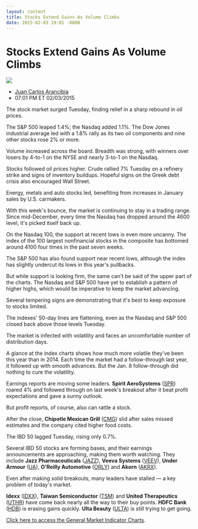 ```yaml
---
layout: content
title: Stocks Extend Gains As Volume Climbs
date: 2015-02-03 19:01 -0800
---
```



Stocks Extend Gains As Volume Climbs
=====================================


![](https://www.investors.com/wp-content/uploads/ibd-migrated-images/MPv_150204_635585743832080175.png)

* [Juan Carlos Arancibia](https://www.investors.com/author/juan-carlos-arancibia/ "Posts by Juan Carlos Arancibia")
* 07:01 PM ET 02/03/2015





The stock market surged Tuesday, finding relief in a sharp rebound in oil prices.


The S&P 500 leaped 1.4%; the Nasdaq added 1.1%. The Dow Jones industrial average led with a 1.8% rally as its two oil components and nine other stocks rose 2% or more.


Volume increased across the board. Breadth was strong, with winners over losers by 4-to-1 on the NYSE and nearly 3-to-1 on the Nasdaq.


Stocks followed oil prices higher. Crude rallied 7% Tuesday on a refinery strike and signs of inventory buildups. Hopeful signs on the Greek debt crisis also encouraged Wall Street.


Energy, metals and auto stocks led, benefiting from increases in January sales by U.S. carmakers.


With this week's bounce, the market is continuing to stay in a trading range. Since mid-December, every time the Nasdaq has dropped around the 4600 level, it's picked itself back up.


On the Nasdaq 100, the support at recent lows is even more uncanny. The index of the 100 largest nonfinancial stocks in the composite has bottomed around 4100 four times in the past seven weeks.


The S&P 500 has also found support near recent lows, although the index has slightly undercut its lows in this year's pullbacks.


But while support is looking firm, the same can't be said of the upper part of the charts. The Nasdaq and S&P 500 have yet to establish a pattern of higher highs, which would be imperative to keep the market advancing.


Several tempering signs are demonstrating that it's best to keep exposure to stocks limited.


The indexes' 50-day lines are flattening, even as the Nasdaq and S&P 500 closed back above those levels Tuesday.


The market is infected with volatility and faces an uncomfortable number of distribution days.


A glance at the index charts shows how much more volatile they've been this year than in 2014. Each time the market had a follow-through last year, it followed up with smooth advances. But the Jan. 8 follow-through did nothing to cure the volatility.


Earnings reports are moving some leaders. **Spirit AeroSystems** ([SPR](https://research.investors.com/quote.aspx?symbol=SPR)) roared 4% and followed through on last week's breakout after it beat profit expectations and gave a sunny outlook.


But profit reports, of course, also can rattle a stock.


After the close, **Chipotle Mexican Grill** ([CMG](https://research.investors.com/quote.aspx?symbol=CMG)) slid after sales missed estimates and the company cited higher food costs.


The IBD 50 lagged Tuesday, rising only 0.7%.


Several IBD 50 stocks are forming bases, and their earnings announcements are approaching, making them worth watching. They include **Jazz Pharmaceuticals** ([JAZZ](https://research.investors.com/quote.aspx?symbol=JAZZ)), **Veeva Systems** ([VEEV](https://research.investors.com/quote.aspx?symbol=VEEV)), **Under Armour** ([UA](https://research.investors.com/quote.aspx?symbol=UA)), **O'Reilly Automotive** ([ORLY](https://research.investors.com/quote.aspx?symbol=ORLY)) and **Akorn** ([AKRX](https://research.investors.com/quote.aspx?symbol=AKRX)).


Even after making solid breakouts, many leaders have stalled — a key problem of today's market. 


**Idexx** ([IDXX](https://research.investors.com/quote.aspx?symbol=IDXX)), **Taiwan Semiconductor** ([TSM](https://research.investors.com/quote.aspx?symbol=TSM)) and **United Therapeutics** ([UTHR](https://research.investors.com/quote.aspx?symbol=UTHR)) have come back nearly all the way to their buy points. **HDFC Bank** ([HDB](https://research.investors.com/quote.aspx?symbol=HDB)) is erasing gains quickly. **Ulta Beauty** ([ULTA](https://research.investors.com/quote.aspx?symbol=ULTA)) is still trying to get going.


[Click here to access the General Market Indicator Charts](https://www.investors.com/pdf/GMI_020415.pdf).





